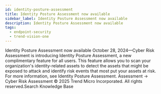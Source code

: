 ```yaml
---
id: identity-posture-assessment
title: Identity Posture Assessment now available
sidebar_label: Identity Posture Assessment now available
description: Identity Posture Assessment now available
tags:
  - endpoint-security
  - trend-vision-one
---
```


 Identity Posture Assessment now available October 28, 2024—Cyber Risk Assessment is introducing Identity Posture Assessment, a new complimentary feature for all users. This feature allows you to scan your organization's identity-related assets to detect the assets that might be exposed to attack and identify risk events that most put your assets at risk. For more information, see Identity Posture Assessment. Assessment → Cyber Risk Assessment © 2025 Trend Micro Incorporated. All rights reserved.Search Knowledge Base